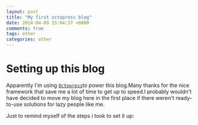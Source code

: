 ```yaml
---
layout: post
title: "My first octopress blog"
date: 2014-04-09 15:04:27 +0800
comments: true
tags: other
categories: other
---
```

# Setting up this blog

Apparently I'm using [`Octopress`](http://octopress.org/)to power this blog.Many thanks for the nice framework that save me a lot of time to get up to speed.I probably wouldn't have decided to move my blog here in the first place if there weren't ready-to-use solutions for lazy people like me.

Just to remind myself of the steps i took to set it up:


